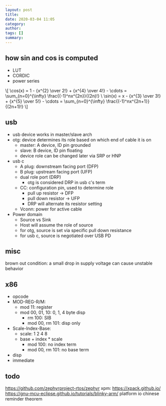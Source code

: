 ```yaml
---
layout: post
title: 
date: 2020-03-04 11:05
category: 
author: 
tags: []
summary: 
---
```


## how sin and cos is computed

* LUT
* CORDIC
* power series

\\[
\cos(x) = 1 - {x^{2} \over 2!} + {x^{4} \over 4!} - \cdots = \sum_{n=0}^{\infty} \frac{(-1)^nx^{2n}}{(2n)!} \\
\sin(x) = x - {x^{3} \over 3!} + {x^{5} \over 5!} - \cdots = \sum_{n=0}^{\infty} \frac{(-1)^nx^{2n+1}}{(2n+1)!}
\\]

## usb

* usb device works in master/slave arch
* otg: device determines its role based on which end of cable it is on
  * master: A device, ID pin grounded
  * slave: B device, ID pin floating
  * device role can be changed later via SRP or HNP
* usb c
  * A plug: downstream facing port (DFP)
  * B plug: upstream facing port (UFP)
  * dual role port (DRP)
    * otg is considered DRP in usb c's term
  * CC: configuration pin, used to determine role
    * pull up resistor -> DFP
    * pull down resistor -> UFP
    * DRP will alternate its resistor setting
  * Vconn: power for active cable
* Power domain
  * Source vs Sink
  * Host will assume the role of source
  * for otg, source is set via specific pull down resistance
  * for usb c, source is negotiated over USB PD

## misc

brown out condition: a small drop in supply voltage can cause unstable behavior

## x86

* opcode
* MOD-REG-R/M:
  * mod 11: register
  * mod 00, 01, 10: 0, 1, 4 byte disp
    * rm 100: SIB
    * mod 00, rm 101: disp only
* Scale-Index-Base:
  * scale: 1 2 4 8
  * base + index * scale
    * mod 100: no index term
    * mod 00, rm 101: no base term
* disp
* immediate

## todo

https://github.com/zephyrproject-rtos/zephyr
xpm: https://xpack.github.io/
https://gnu-mcu-eclipse.github.io/tutorials/blinky-arm/
platform io
chinese reminder theorem
